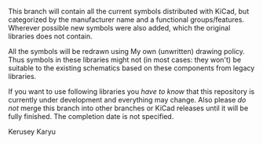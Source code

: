 This branch will contain all the current symbols distributed with KiCad, but categorized by the manufacturer name and a functional groups/features. Wherever possible new symbols were also added, which the original libraries does not contain.

All the symbols will be redrawn using My own (unwritten) drawing policy. Thus symbols in these libraries might not (in most cases: they won't) be suitable to the existing schematics based on these components from legacy libraries.

If you want to use following libraries you *have to know* that this repository is currently under development and everything may change. Also please *do not* merge this branch into other branches or KiCad releases until it will be fully finished. The completion date is not specified.

Kerusey Karyu

